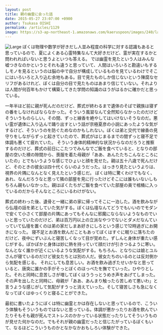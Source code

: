 ```yaml
---
layout: post
title: 親の幽霊に会った話
date: 2015-05-27 23:07:00 +0900
author: Tsukasa OISHI
permalink: /articles/1129
image: https://s3-ap-northeast-1.amazonaws.com/kaeruspoon/images/240/large.JPG?1432735637
---
```


![Large](https://s3-ap-northeast-1.amazonaws.com/kaeruspoon/images/240/large.JPG?1432735637)
ぼくは物理や数学が好きだし人並み程度の科学に対する認識もあると思っているので、夏によくある心霊特集なんて大好きだけど、霊が実在するかと問われればいないと思うよといつも答える。
では幽霊を見たという人はみんな嘘つきなのかというとそれも違うと思っていて、人間はいろいろと勘違いもするしモノを見るというのは脳の中で自分が構成しているものを見ているわけでそこにはいろいろと入り込む余地もある。目で見たものしか信じないという陳腐なセリフがあるけれど、ぼくは自分の目で見たものはあまり信じていない。それよりは人間が何百年もかけて構築してきた学問の知識のほうがはるかに確かだと思っている。

一年半ほど前に親が死んだのだけど、葬式が終わるまで遺体のそばで親族は寝ずの番をしなければならなかった。そういう風習なんて全然知らなかったのだけどそういうものらしい。その間、ずっと線香を絶やしてはいけないそうなのだ。悪い霊が遺体に入り込んで踊り出すという話が京極夏彦の小説にあったような気がするけど、そういうのを防ぐためなのかもしれない。ぼくは弟と交代で線香の見守りをしながらずっと起きていたので、葬式がはじまるまでの間ずっと寝不足で体調も悪くて疲れていた。
そういう身体的精神的な状況からなのだろうと推察するのだけど、葬式の前日にこたつでみんなでご飯を食べていると、となりの部屋の空いた襖の隙間から、喪服を着た母親が「ああ、あんたたちこんなところにいたの」とでもいうような感じでひょいと顔を見せた。親は五十八歳で死んだけど、そのときの彼女は四十代くらいのようだった。はっきり見たというよりは、視界の片隅になんとなく見えたという感じだ。
ぼくは特に驚くわけでもなく、あれ、なんだろうなと思って隣の部屋を見に行ったけどそこには誰もいないしもちろん親もいなかった。親はぼくたちがご飯を食べていた部屋の奥で棺桶に入っているのだからそんなところにいるわけがない。

葬式の終わった後、遺骨と一緒に弟の家に帰ってそこに一泊した。酒を飲みながら仏壇の話を弟としていた気がする。ぼくは仏壇なんてどうでもいいのでモダンで安くて小さくて部屋の片隅にあってもそんなに邪魔にならないようなものでいいと思っていたのだけど、弟は百万円以上の立派なやつでないとダメだなんていっていて仏壇を置くのは弟の家だしまあ好きにしろという感じで12時過ぎにお開きになった。
寝不足とお酒を飲んだこともあってぼくはすぐに眠りに落ちたのだけど、夜中にずいぶんと寝苦しくなって目が覚めた。ずしんと身体が重たい感じがする。ぽかぽかと身体は妙に熱を持っていて顔だけが引きつるように寒い。なんとなく誰かが近くにいるような気配がする。もちろん、となりには娘とユルさんが寝ているのだけど彼女たちとは別の人だ。彼女たちのいるのとは反対側から気配を感じる。
それにしても息苦しい。お酒を飲み過ぎたせいかなと思っていると、唐突に誰かの手がそっとぼくのほっぺたを撫でていった。ひやりとした。それと同時に息苦しさが増してぼくはううっとうめき声をあげてしまった。その声を出したと同時に、母親が「ああ、あんまり触ったら苦しめて悪いわ」と言うような感じがして気配がすうっと消えていった。そして寝苦しさも急になくなってぼくはゆっくりと寝ることができた。

最初に書いたようにぼくは特に幽霊とかは存在しないと思っているので、こういう体験もそういうものではないと思っている。体調が悪かったりお酒を飲んでいたりそもそも親が死んでストレスのかかっている状態だったりしてそういうものが見せた何かなのだ。でもそれが親の幽霊だったと信じたがっているぼくもいて、なるほどこういうものかとなかなかおもしろい体験ができた。

